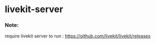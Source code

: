 # livekit-server

### Note: 
require livekit server to run : https://github.com/livekit/livekit/releases
